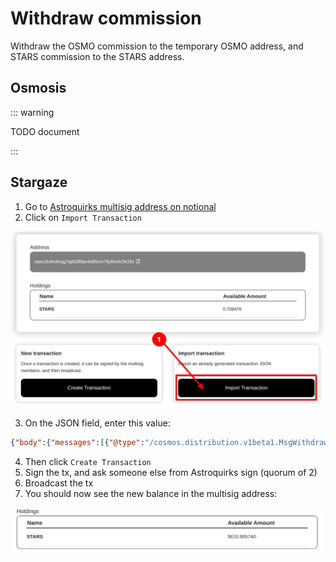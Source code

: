 # Withdraw commission

Withdraw the OSMO commission to the temporary OSMO address, and STARS commission to the STARS address.

## Osmosis

::: warning

TODO document

:::

## Stargaze

1. Go to [Astroquirks multisig address on notional](https://multisig.notional.ventures/multisig/stars1kekv8xqg7aj628l8av4d95cm79y8lw3c5lr28x)
2. Click on `Import Transaction`

![import transaction](/img/import-tx.jpg)

3. On the JSON field, enter this value:

```json
{"body":{"messages":[{"@type":"/cosmos.distribution.v1beta1.MsgWithdrawDelegatorReward","delegator_address":"stars1kekv8xqg7aj628l8av4d95cm79y8lw3c5lr28x","validator_address":"starsvaloper1kekv8xqg7aj628l8av4d95cm79y8lw3clph7u7"},{"@type":"/cosmos.distribution.v1beta1.MsgWithdrawValidatorCommission","validator_address":"starsvaloper1kekv8xqg7aj628l8av4d95cm79y8lw3clph7u7"}],"memo":"","timeout_height":"0","extension_options":[],"non_critical_extension_options":[]},"auth_info":{"signer_infos":[],"fee":{"amount":[],"gas_limit":"200000","payer":"","granter":""}},"signatures":[]}
```

4. Then click `Create Transaction`
5. Sign the tx, and ask someone else from Astroquirks sign (quorum of 2)
6. Broadcast the tx
7. You should now see the new balance in the multisig address:

![multisig balance](/img/multisig-balance.jpg)
